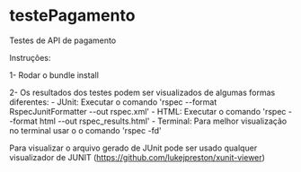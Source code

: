 # testePagamento
Testes de API de pagamento

Instruções:

1- Rodar o bundle install

2- Os resultados dos testes podem ser visualizados de algumas formas diferentes:
    - JUnit: Executar o comando 'rspec --format RspecJunitFormatter --out rspec.xml'
    - HTML: Executar o comando 'rspec --format html --out rspec_results.html'
    - Terminal: Para melhor visualização no terminal usar o o comando 'rspec -fd'
    
Para visualizar o arquivo gerado de JUnit pode ser usado qualquer visualizador de JUNIT (https://github.com/lukejpreston/xunit-viewer)
